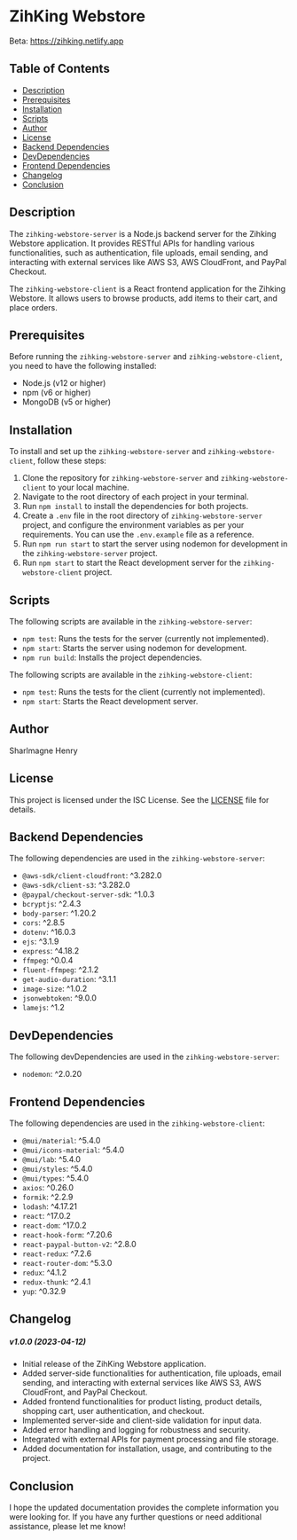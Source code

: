 # ZihKing Webstore
Beta: https://zihking.netlify.app

## Table of Contents

- [Description](#description)
- [Prerequisites](#prerequisites)
- [Installation](#installation)
- [Scripts](#scripts)
- [Author](#author)
- [License](#license)
- [Backend Dependencies](#backend-dependencies)
- [DevDependencies](#devdependencies)
- [Frontend Dependencies](#frontend-dependencies)
- [Changelog](#changelog)
- [Conclusion](#conclusion)

## Description

The `zihking-webstore-server` is a Node.js backend server for the Zihking Webstore application. It provides RESTful APIs for handling various functionalities, such as authentication, file uploads, email sending, and interacting with external services like AWS S3, AWS CloudFront, and PayPal Checkout.

The `zihking-webstore-client` is a React frontend application for the Zihking Webstore. It allows users to browse products, add items to their cart, and place orders.

## Prerequisites

Before running the `zihking-webstore-server` and `zihking-webstore-client`, you need to have the following installed:

- Node.js (v12 or higher)
- npm (v6 or higher)
- MongoDB (v5 or higher)

## Installation

To install and set up the `zihking-webstore-server` and `zihking-webstore-client`, follow these steps:

1. Clone the repository for `zihking-webstore-server` and `zihking-webstore-client` to your local machine.
2. Navigate to the root directory of each project in your terminal.
3. Run `npm install` to install the dependencies for both projects.
4. Create a `.env` file in the root directory of `zihking-webstore-server` project, and configure the environment variables as per your requirements. You can use the `.env.example` file as a reference.
5. Run `npm run start` to start the server using nodemon for development in the `zihking-webstore-server` project.
6. Run `npm start` to start the React development server for the `zihking-webstore-client` project.

## Scripts

The following scripts are available in the `zihking-webstore-server`:

- `npm test`: Runs the tests for the server (currently not implemented).
- `npm start`: Starts the server using nodemon for development.
- `npm run build`: Installs the project dependencies.

The following scripts are available in the `zihking-webstore-client`:

- `npm test`: Runs the tests for the client (currently not implemented).
- `npm start`: Starts the React development server.

## Author

Sharlmagne Henry

## License

This project is licensed under the ISC License. See the [LICENSE](/LICENSE.md) file for details.

## Backend Dependencies

The following dependencies are used in the `zihking-webstore-server`:

- `@aws-sdk/client-cloudfront`: ^3.282.0
- `@aws-sdk/client-s3`: ^3.282.0
- `@paypal/checkout-server-sdk`: ^1.0.3
- `bcryptjs`: ^2.4.3
- `body-parser`: ^1.20.2
- `cors`: ^2.8.5
- `dotenv`: ^16.0.3
- `ejs`: ^3.1.9
- `express`: ^4.18.2
- `ffmpeg`: ^0.0.4
- `fluent-ffmpeg`: ^2.1.2
- `get-audio-duration`: ^3.1.1
- `image-size`: ^1.0.2
- `jsonwebtoken`: ^9.0.0
- `lamejs`: ^1.2

## DevDependencies

The following devDependencies are used in the `zihking-webstore-server`:

- `nodemon`: ^2.0.20

## Frontend Dependencies

The following dependencies are used in the `zihking-webstore-client`:

- `@mui/material`: ^5.4.0
- `@mui/icons-material`: ^5.4.0
- `@mui/lab`: ^5.4.0
- `@mui/styles`: ^5.4.0
- `@mui/types`: ^5.4.0
- `axios`: ^0.26.0
- `formik`: ^2.2.9
- `lodash`: ^4.17.21
- `react`: ^17.0.2
- `react-dom`: ^17.0.2
- `react-hook-form`: ^7.20.6
- `react-paypal-button-v2`: ^2.8.0
- `react-redux`: ^7.2.6
- `react-router-dom`: ^5.3.0
- `redux`: ^4.1.2
- `redux-thunk`: ^2.4.1
- `yup`: ^0.32.9

## Changelog

##### v1.0.0 (2023-04-12)

- Initial release of the ZihKing Webstore application.
- Added server-side functionalities for authentication, file uploads, email sending, and interacting with external services like AWS S3, AWS CloudFront, and PayPal Checkout.
- Added frontend functionalities for product listing, product details, shopping cart, user authentication, and checkout.
- Implemented server-side and client-side validation for input data.
- Added error handling and logging for robustness and security.
- Integrated with external APIs for payment processing and file storage.
- Added documentation for installation, usage, and contributing to the project.

## Conclusion

I hope the updated documentation provides the complete information you were looking for. If you have any further questions or need additional assistance, please let me know!